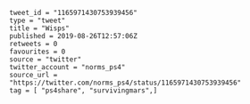 ```
tweet_id = "1165971430753939456"
type = "tweet"
title = "Wisps"
published = 2019-08-26T12:57:06Z
retweets = 0
favourites = 0
source = "twitter"
twitter_account = "norms_ps4"
source_url = "https://twitter.com/norms_ps4/status/1165971430753939456"
tag = [ "ps4share", "survivingmars",]
```

<p class='image'><img src='http://mnf.m17s.net/2019/08/26/EC5c1elXsAAYigi.jpg' alt=''></p>

